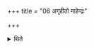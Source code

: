 +++
title = "06 अगृहीतो माहेन्द्रः"

+++

<details><summary>थिते</summary>

6. (While) the Māhendra (scoop) is not yet taken,  
</details>
